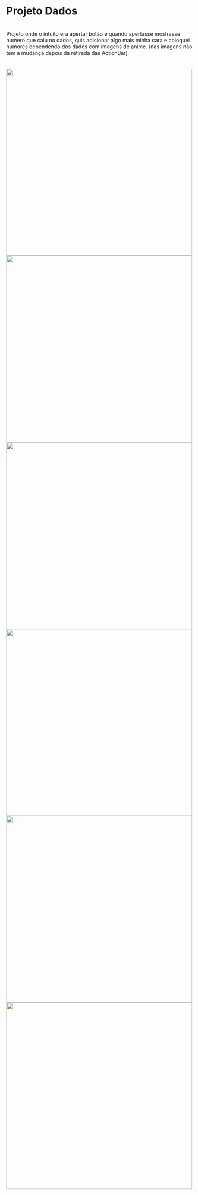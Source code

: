 <h1> Projeto Dados</h1>
<br>
Projeto onde o intuito era apertar botão e quando apertasse mostrasse numero que caiu no dados, quis adicionar algo mais minha cara e coloquei humores dependendo dos dados com imagens de anime. (nas imagens não tem a mudança depois da retirada das ActionBar)
<br>
<br>
<br>
<img src = "https://media.discordapp.net/attachments/910631406965755954/910631960563556422/Screenshot_20211117-174515.jpg"style="height: 500px;" >
<br>
<img src = "https://cdn.discordapp.com/attachments/910631406965755954/910631961704407141/Screenshot_20211117-174433.jpg" style="height: 500px;" >
<br>
<img src = "https://cdn.discordapp.com/attachments/910631406965755954/910631961490489354/Screenshot_20211117-174445.jpg" style="height: 500px;" >
<br>
<img src = "https://media.discordapp.net/attachments/910631406965755954/910631960211226664/Screenshot_20211117-174527.jpg" style="height: 500px;" >
<br>
<img src = "https://cdn.discordapp.com/attachments/910631406965755954/910631961041723442/Screenshot_20211117-174453.jpg" style="height: 500px;" >
<br>
<img src = "https://media.discordapp.net/attachments/910631406965755954/910631961301749760/Screenshot_20211117-174426.jpg"style="height: 500px;" >
